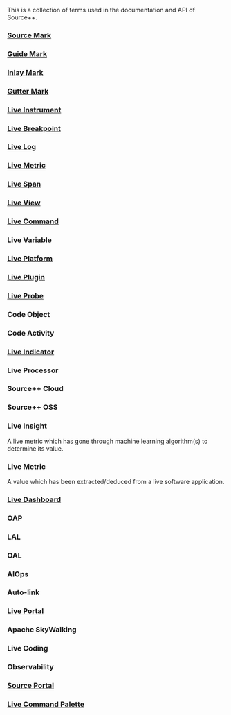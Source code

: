 This is a collection of terms used in the documentation and API of Source++.

### [Source Mark](../implementation/concepts/source-mark.md)

### [Guide Mark](../implementation/concepts/source-mark.md#guide-mark)

### [Inlay Mark](../implementation/concepts/source-mark.md#inlay-mark)

### [Gutter Mark](../implementation/concepts/source-mark.md#gutter-mark)

### [Live Instrument](../features/live-instruments/README.md)

### [Live Breakpoint](../features/live-instruments/breakpoints/README.md)

### [Live Log](../features/live-instruments/logs/README.md)

### [Live Metric](../features/live-instruments/metrics/README.md)

### [Live Span](../features/live-instruments/spans/README.md)

### [Live View](../features/live-views/README.md)

### [Live Command](../features/live-commands/README.md)

### Live Variable

### [Live Platform](../implementation/tools/platform/README.md)

### [Live Plugin](../implementation/tools/clients/jetbrains-plugin.md)

### [Live Probe](../implementation/tools/probe/README.md)

### Code Object

### Code Activity

### [Live Indicator](../features/live-views/indicators/README.md)

### Live Processor

### Source++ Cloud

### Source++ OSS

### Live Insight

A live metric which has gone through machine learning algorithm(s) to determine its value.

### Live Metric

A value which has been extracted/deduced from a live software application.

### [Live Dashboard](../features/live-dashboards/README.md)

### OAP

### LAL

### OAL

### AIOps

### Auto-link

### [Live Portal](../features/live-views/portal/README.md)

### Apache SkyWalking

### Live Coding

### Observability

### [Source Portal](../implementation/concepts/source-portal.md)

### [Live Command Palette](../implementation/concepts/live-command-palette.md)
